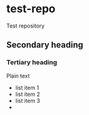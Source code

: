 # test-repo
Test repository
## Secondary heading
### Tertiary heading
Plain text
* list item 1
* list item 2
* list item 3
* 

